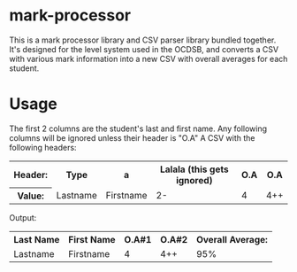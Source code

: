 mark-processor
==============

This is a mark processor library and CSV parser library bundled together. It's designed for the level system used in the OCDSB, and converts a CSV with various mark information into a new CSV with overall averages for each student.

Usage
==============

The first 2 columns are the student's last and first name.
Any following columns will be ignored unless their header is "O.A"
A CSV with the following headers:

<table>
  <tr>
    <th>Header:</th>
    <th>Type</th>
    <th>a</th>
    <th>Lalala (this gets ignored)</th>
    <th>O.A</th>
    <th>O.A</th>
  </tr>
  <tr>
    <th>Value:</th>
    <td>Lastname</td>
    <td>Firstname</td>
    <td>2-</td>
    <td>4</td>
    <td>4++</td>
  </tr>
</table>

Output:

<table>
  <tr>
    <th>Last Name</th>
    <th>First Name</th>
    <th>O.A#1</th>
    <th>O.A#2</th>
    <th>Overall Average:</th>
  </tr>
  <tr>
    <td>Lastname</td>
    <td>Firstname</td>
    <td>4</td>
    <td>4++</td>
    <td>95%</td>
  </tr>
</table>
